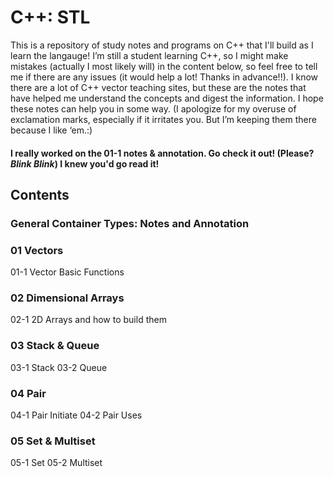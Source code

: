 # C++: STL
This is a repository of study notes and programs on C++ that I'll build as I learn the langauge!
I’m still a student learning C++, so I might make mistakes (actually I most likely will) in the content below, so feel free to tell me if there are any issues (it would help a lot! Thanks in advance!!). I know there are a lot of C++ vector teaching sites, but these are the notes that have helped me understand the concepts and digest the information. I hope these notes can help you in some way.
(I apologize for my overuse of exclamation marks, especially if it irritates you. But I’m keeping them there because I like ‘em.:)

#### I really worked on the 01-1 notes & annotation. Go check it out! (Please? *Blink Blink*) I knew you'd go read it!

## Contents
### General Container Types: Notes and Annotation
### 01 Vectors
  01-1 Vector Basic Functions
### 02 Dimensional Arrays
  02-1 2D Arrays and how to build them
### 03 Stack & Queue
  03-1 Stack
  03-2 Queue
### 04 Pair
  04-1 Pair Initiate
  04-2 Pair Uses
### 05 Set & Multiset
  05-1 Set
  05-2 Multiset
